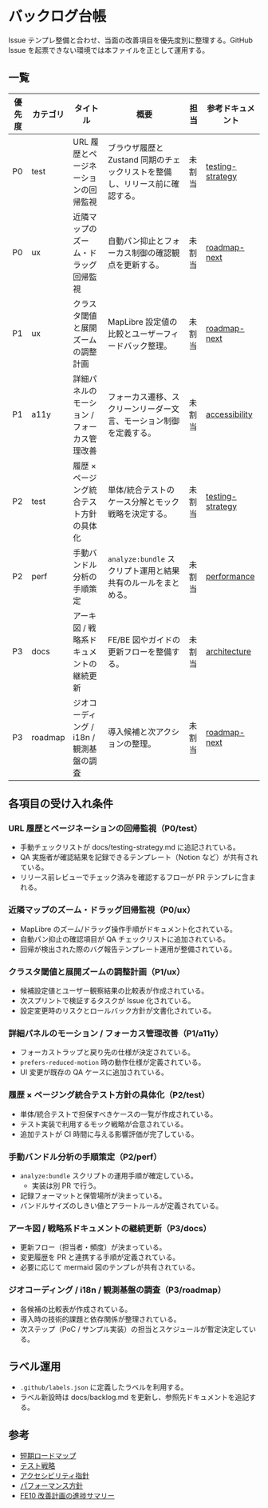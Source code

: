 # バックログ台帳

Issue テンプレ整備と合わせ、当面の改善項目を優先度別に整理する。GitHub Issue を起票できない環境では本ファイルを正として運用する。

## 一覧

| 優先度 | カテゴリ | タイトル | 概要 | 担当 | 参考ドキュメント |
| --- | --- | --- | --- | --- | --- |
| P0 | test | URL 履歴とページネーションの回帰監視 | ブラウザ履歴と Zustand 同期のチェックリストを整備し、リリース前に確認する。 | 未割当 | [testing-strategy](./testing-strategy.md) |
| P0 | ux | 近隣マップのズーム・ドラッグ回帰監視 | 自動パン抑止とフォーカス制御の確認観点を更新する。 | 未割当 | [roadmap-next](./roadmap-next.md) |
| P1 | ux | クラスタ閾値と展開ズームの調整計画 | MapLibre 設定値の比較とユーザーフィードバック整理。 | 未割当 | [roadmap-next](./roadmap-next.md) |
| P1 | a11y | 詳細パネルのモーション / フォーカス管理改善 | フォーカス遷移、スクリーンリーダー文言、モーション制御を定義する。 | 未割当 | [accessibility](./accessibility.md) |
| P2 | test | 履歴 × ページング統合テスト方針の具体化 | 単体/統合テストのケース分解とモック戦略を決定する。 | 未割当 | [testing-strategy](./testing-strategy.md) |
| P2 | perf | 手動バンドル分析の手順策定 | `analyze:bundle` スクリプト運用と結果共有のルールをまとめる。 | 未割当 | [performance](./performance.md) |
| P3 | docs | アーキ図 / 戦略系ドキュメントの継続更新 | FE/BE 図やガイドの更新フローを整備する。 | 未割当 | [architecture](./architecture.md) |
| P3 | roadmap | ジオコーディング / i18n / 観測基盤の調査 | 導入候補と次アクションの整理。 | 未割当 | [roadmap-next](./roadmap-next.md) |

## 各項目の受け入れ条件

### URL 履歴とページネーションの回帰監視（P0/test）

- 手動チェックリストが docs/testing-strategy.md に追記されている。
- QA 実施者が確認結果を記録できるテンプレート（Notion など）が共有されている。
- リリース前レビューでチェック済みを確認するフローが PR テンプレに含まれる。

### 近隣マップのズーム・ドラッグ回帰監視（P0/ux）

- MapLibre のズーム/ドラッグ操作手順がドキュメント化されている。
- 自動パン抑止の確認項目が QA チェックリストに追加されている。
- 回帰が検出された際のバグ報告テンプレート運用が整備されている。

### クラスタ閾値と展開ズームの調整計画（P1/ux）

- 候補設定値とユーザー観察結果の比較表が作成されている。
- 次スプリントで検証するタスクが Issue 化されている。
- 設定変更時のリスクとロールバック方針が文書化されている。

### 詳細パネルのモーション / フォーカス管理改善（P1/a11y）

- フォーカストラップと戻り先の仕様が決定されている。
- `prefers-reduced-motion` 時の動作仕様が定義されている。
- UI 変更が既存の QA ケースに追加されている。

### 履歴 × ページング統合テスト方針の具体化（P2/test）

- 単体/統合テストで担保すべきケースの一覧が作成されている。
- テスト実装で利用するモック戦略が合意されている。
- 追加テストが CI 時間に与える影響評価が完了している。

### 手動バンドル分析の手順策定（P2/perf）

- `analyze:bundle` スクリプトの運用手順が確定している。
  - 実装は別 PR で行う。
- 記録フォーマットと保管場所が決まっている。
- バンドルサイズのしきい値とアラートルールが定義されている。

### アーキ図 / 戦略系ドキュメントの継続更新（P3/docs）

- 更新フロー（担当者・頻度）が決まっている。
- 変更履歴を PR と連携する手順が定義されている。
- 必要に応じて mermaid 図のテンプレが共有されている。

### ジオコーディング / i18n / 観測基盤の調査（P3/roadmap）

- 各候補の比較表が作成されている。
- 導入時の技術的課題と依存関係が整理されている。
- 次ステップ（PoC / サンプル実装）の担当とスケジュールが暫定決定している。

## ラベル運用

- `.github/labels.json` に定義したラベルを利用する。
- ラベル新設時は docs/backlog.md を更新し、参照先ドキュメントを追記する。

## 参考

- [短期ロードマップ](./roadmap-next.md)
- [テスト戦略](./testing-strategy.md)
- [アクセシビリティ指針](./accessibility.md)
- [パフォーマンス方針](./performance.md)
- [FE10 改善計画の進捗サマリー](./fe10-progress.md)
